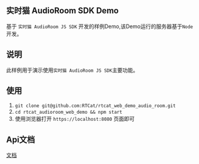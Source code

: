 ## 实时猫 AudioRoom SDK Demo
基于 `实时猫 AudioRoom JS SDK` 开发的样例Demo,该Demo运行的服务器基于`Node`开发。

## 说明
此样例用于演示使用`实时猫 AudioRoom JS SDK`主要功能。

## 使用
1. `git clone git@github.com:RTCat/rtcat_web_demo_audio_room.git`
2. `cd rtcat_audioroom_web_demo && npm start`
3. 使用浏览器打开 `https://localhost:8080` 页面即可


## Api文档

[文档](./docs/)
